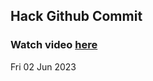
 ## Hack Github Commit 
 ### Watch video <a href="https://www.youtube.com">here</a> 
 Fri 02 Jun 2023 
